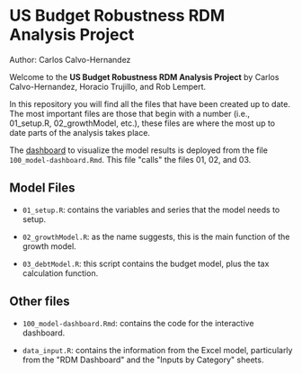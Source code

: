# US Budget Robustness RDM Analysis Project

Author: Carlos Calvo-Hernandez

Welcome to the **US Budget Robustness RDM Analysis Project** by Carlos Calvo-Hernandez,
Horacio Trujillo, and Rob Lempert.  

In this repository you will find all the files that have been created up to date. 
The most important files are those that begin with a number (i.e., 01_setup.R, 02_growthModel, etc.),
these files are where the most up to date parts of the analysis takes place.

The [dashboard](https://carloscalvo.shinyapps.io/Budget-model-dashboard/) 
to visualize the model results is deployed from the file `100_model-dashboard.Rmd`.
This file "calls" the files 01, 02, and 03.

## Model Files

* `01_setup.R`: contains the variables and series that the model needs to setup.

* `02_growthModel.R`: as the name suggests, this is the main function of the growth model.

* `03_debtModel.R`: this script contains the budget model, plus the tax calculation function.

## Other files

* `100_model-dashboard.Rmd`: contains the code for the interactive dashboard.

* `data_input.R`: contains the information from the Excel model, particularly from 
the "RDM Dashboard" and the "Inputs by Category" sheets.
